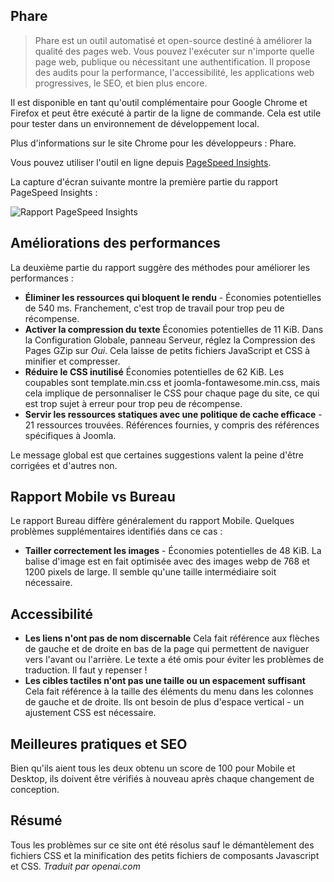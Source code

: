<!-- Filename: jdocmanual?manual=user&heading=performance&filename=page-analysis.md / Display title: Analyse de la Page -->

## Phare

> Phare est un outil automatisé et open-source destiné à améliorer la qualité des pages web. Vous pouvez l'exécuter sur n'importe quelle page web, publique ou nécessitant une authentification. Il propose des audits pour la performance, l'accessibilité, les applications web progressives, le SEO, et bien plus encore.

Il est disponible en tant qu'outil complémentaire pour Google Chrome et Firefox et peut être exécuté à partir de la ligne de commande. Cela est utile pour tester dans un environnement de développement local.

Plus d'informations sur le site Chrome pour les développeurs : Phare.

Vous pouvez utiliser l'outil en ligne depuis [PageSpeed Insights](https://developers.google.com/speed/pagespeed/insights/).

La capture d'écran suivante montre la première partie du rapport PageSpeed Insights :

![Rapport PageSpeed Insights](../../../en/images/performance/performance-pagespeed-insights.png "Rapport PageSpeed Insights")

## Améliorations des performances

La deuxième partie du rapport suggère des méthodes pour améliorer les performances :

* **Éliminer les ressources qui bloquent le rendu** - Économies potentielles de 540 ms. Franchement, c'est trop de travail pour trop peu de récompense.
* **Activer la compression du texte** Économies potentielles de 11 KiB. Dans la Configuration Globale, panneau Serveur, réglez la Compression des Pages GZip sur *Oui*. Cela laisse de petits fichiers JavaScript et CSS à minifier et compresser.
* **Réduire le CSS inutilisé** Économies potentielles de 62 KiB. Les coupables sont template.min.css et joomla-fontawesome.min.css, mais cela implique de personnaliser le CSS pour chaque page du site, ce qui est trop sujet à erreur pour trop peu de récompense.
* **Servir les ressources statiques avec une politique de cache efficace** - 21 ressources trouvées. Références fournies, y compris des références spécifiques à Joomla.

Le message global est que certaines suggestions valent la peine d'être corrigées et d'autres non.

## Rapport Mobile vs Bureau

Le rapport Bureau diffère généralement du rapport Mobile. Quelques problèmes supplémentaires identifiés dans ce cas :

* **Tailler correctement les images** - Économies potentielles de 48 KiB. La balise d'image est en fait optimisée avec des images webp de 768 et 1200 pixels de large. Il semble qu'une taille intermédiaire soit nécessaire.

## Accessibilité

* **Les liens n'ont pas de nom discernable** Cela fait référence aux flèches de gauche et de droite en bas de la page qui permettent de naviguer vers l'avant ou l'arrière. Le texte a été omis pour éviter les problèmes de traduction. Il faut y repenser !
* **Les cibles tactiles n'ont pas une taille ou un espacement suffisant** Cela fait référence à la taille des éléments du menu dans les colonnes de gauche et de droite. Ils ont besoin de plus d'espace vertical - un ajustement CSS est nécessaire.

## Meilleures pratiques et SEO

Bien qu'ils aient tous les deux obtenu un score de 100 pour Mobile et Desktop, ils doivent être vérifiés à nouveau après chaque changement de conception.

## Résumé

Tous les problèmes sur ce site ont été résolus sauf le démantèlement des fichiers CSS et la minification des petits fichiers de composants Javascript et CSS.
*Traduit par openai.com*

